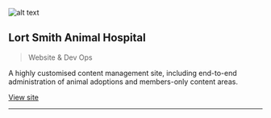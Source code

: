 ![alt text](/img/projects/lortsmith.png "Lort Smith Animal Hospital website")

## Lort Smith Animal Hospital

> Website & Dev Ops

A highly customised content management site, including end-to-end administration of animal adoptions and members-only content areas.

[View site](https://www.lortsmith.com)

----------